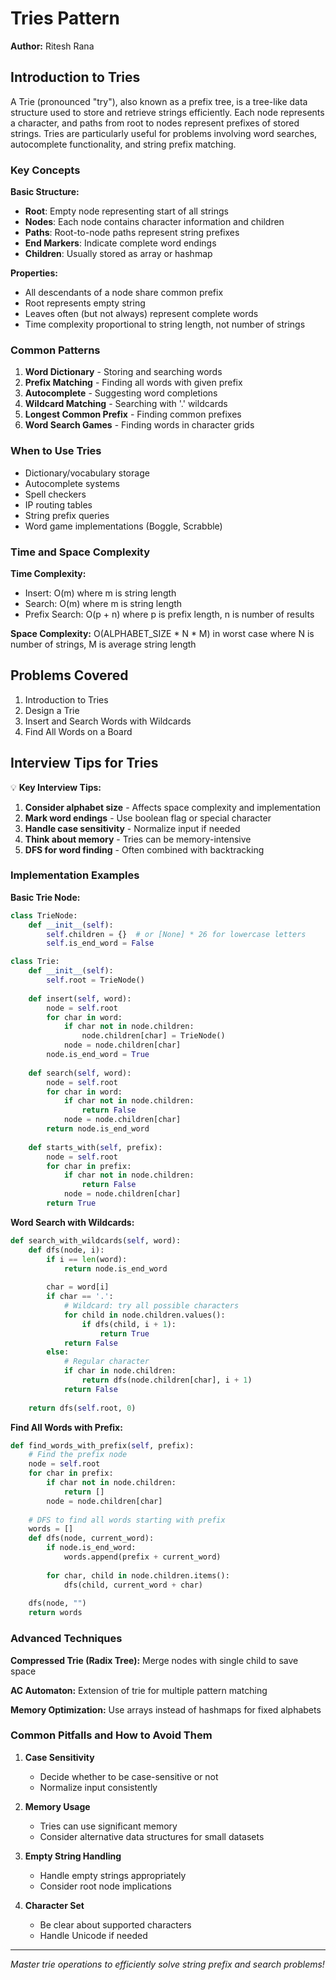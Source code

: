 # Tries Pattern

**Author:** Ritesh Rana

## Introduction to Tries

A Trie (pronounced "try"), also known as a prefix tree, is a tree-like data structure used to store and retrieve strings efficiently. Each node represents a character, and paths from root to nodes represent prefixes of stored strings. Tries are particularly useful for problems involving word searches, autocomplete functionality, and string prefix matching.

### Key Concepts

**Basic Structure:**
- **Root**: Empty node representing start of all strings
- **Nodes**: Each node contains character information and children
- **Paths**: Root-to-node paths represent string prefixes
- **End Markers**: Indicate complete word endings
- **Children**: Usually stored as array or hashmap

**Properties:**
- All descendants of a node share common prefix
- Root represents empty string
- Leaves often (but not always) represent complete words
- Time complexity proportional to string length, not number of strings

### Common Patterns

1. **Word Dictionary** - Storing and searching words
2. **Prefix Matching** - Finding all words with given prefix
3. **Autocomplete** - Suggesting word completions
4. **Wildcard Matching** - Searching with '.' wildcards
5. **Longest Common Prefix** - Finding common prefixes
6. **Word Search Games** - Finding words in character grids

### When to Use Tries

- Dictionary/vocabulary storage
- Autocomplete systems
- Spell checkers
- IP routing tables
- String prefix queries
- Word game implementations (Boggle, Scrabble)

### Time and Space Complexity

**Time Complexity:**
- Insert: O(m) where m is string length
- Search: O(m) where m is string length
- Prefix Search: O(p + n) where p is prefix length, n is number of results

**Space Complexity:** O(ALPHABET_SIZE * N * M) in worst case
where N is number of strings, M is average string length

## Problems Covered

1. Introduction to Tries
2. Design a Trie
3. Insert and Search Words with Wildcards
4. Find All Words on a Board

## Interview Tips for Tries

💡 **Key Interview Tips:**

1. **Consider alphabet size** - Affects space complexity and implementation
2. **Mark word endings** - Use boolean flag or special character
3. **Handle case sensitivity** - Normalize input if needed
4. **Think about memory** - Tries can be memory-intensive
5. **DFS for word finding** - Often combined with backtracking

### Implementation Examples

**Basic Trie Node:**
```python
class TrieNode:
    def __init__(self):
        self.children = {}  # or [None] * 26 for lowercase letters
        self.is_end_word = False

class Trie:
    def __init__(self):
        self.root = TrieNode()
    
    def insert(self, word):
        node = self.root
        for char in word:
            if char not in node.children:
                node.children[char] = TrieNode()
            node = node.children[char]
        node.is_end_word = True
    
    def search(self, word):
        node = self.root
        for char in word:
            if char not in node.children:
                return False
            node = node.children[char]
        return node.is_end_word
    
    def starts_with(self, prefix):
        node = self.root
        for char in prefix:
            if char not in node.children:
                return False
            node = node.children[char]
        return True
```

**Word Search with Wildcards:**
```python
def search_with_wildcards(self, word):
    def dfs(node, i):
        if i == len(word):
            return node.is_end_word
        
        char = word[i]
        if char == '.':
            # Wildcard: try all possible characters
            for child in node.children.values():
                if dfs(child, i + 1):
                    return True
            return False
        else:
            # Regular character
            if char in node.children:
                return dfs(node.children[char], i + 1)
            return False
    
    return dfs(self.root, 0)
```

**Find All Words with Prefix:**
```python
def find_words_with_prefix(self, prefix):
    # Find the prefix node
    node = self.root
    for char in prefix:
        if char not in node.children:
            return []
        node = node.children[char]
    
    # DFS to find all words starting with prefix
    words = []
    def dfs(node, current_word):
        if node.is_end_word:
            words.append(prefix + current_word)
        
        for char, child in node.children.items():
            dfs(child, current_word + char)
    
    dfs(node, "")
    return words
```

### Advanced Techniques

**Compressed Trie (Radix Tree):**
Merge nodes with single child to save space

**AC Automaton:**
Extension of trie for multiple pattern matching

**Memory Optimization:**
Use arrays instead of hashmaps for fixed alphabets

### Common Pitfalls and How to Avoid Them

1. **Case Sensitivity**
   - Decide whether to be case-sensitive or not
   - Normalize input consistently

2. **Memory Usage**
   - Tries can use significant memory
   - Consider alternative data structures for small datasets

3. **Empty String Handling**
   - Handle empty strings appropriately
   - Consider root node implications

4. **Character Set**
   - Be clear about supported characters
   - Handle Unicode if needed

---
*Master trie operations to efficiently solve string prefix and search problems!*